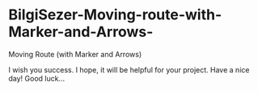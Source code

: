 # BilgiSezer-Moving-route-with-Marker-and-Arrows-

Moving Route (with Marker and Arrows)

I wish you success. I hope, it will be helpful for your project. Have a nice day! Good luck...
